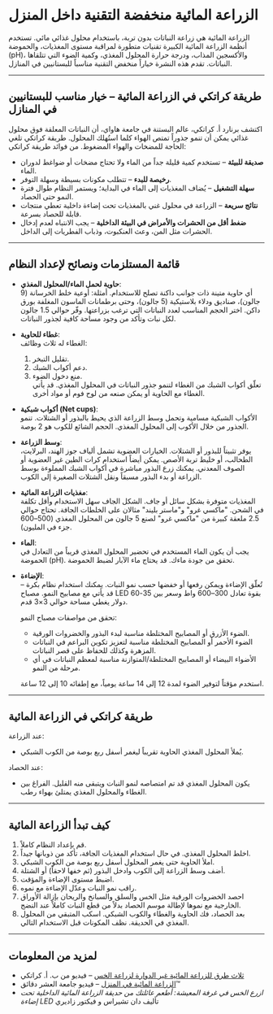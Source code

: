# الزراعة المائية منخفضة التقنية داخل المنزل

الزراعة المائية هي زراعة النباتات بدون تربة، باستخدام محلول غذائي مائي. تستخدم أنظمة الزراعة المائية الكبيرة تقنيات متطورة لمراقبة مستوى المغذيات، والحموضة (pH)، والأكسجين المذاب، ودرجة حرارة المحلول المغذي، وكمية الضوء التي تتلقاها النباتات. تقدم هذه النشرة خياراً منخفض التقنية مناسباً للبستانيين في المنازل.

---

## طريقة كراتكي في الزراعة المائية – خيار مناسب للبستانيين في المنازل

اكتشف برنارد أ. كراتكي، عالم البستنة في جامعة هاواي، أن النباتات المعلقة فوق محلول غذائي يمكن أن تنمو جذوراً تمتص الهواء كلما استُهلك المحلول. طريقة كراتكي تلغي الحاجة للمضخات والهواء المضغوط. من فوائد طريقة كراتكي:

- **صديقة للبيئة** – تستخدم كمية قليلة جداً من الماء ولا تحتاج مضخات أو ضواغط لدوران الماء.
- **رخيصة للبدء** – تتطلب مكونات بسيطة وسهلة التوفر.
- **سهلة التشغيل** – يُضاف المغذيات إلى الماء في البداية؛ ويستمر النظام طوال فترة النمو حتى الحصاد.
- **نتائج سريعة** – الزراعة في محلول غني بالمغذيات تحت إضاءة داخلية تعطي منتجات قابلة للحصاد بسرعة.
- **ضغط أقل من الحشرات والأمراض في البيئة الداخلية** – يجب الانتباه لعدم إدخال الحشرات مثل المن، وعث العنكبوت، وذباب الفطريات إلى الداخل.

---

## قائمة المستلزمات ونصائح لإعداد النظام

- **حاوية لحمل الماء/المحلول المغذي**:  
  أي حاوية متينة ذات جوانب داكنة تصلح للاستخدام. أمثلة: أوعية خلط الخرسانة (9 جالون)، صناديق ودلاء بلاستيكية (5 جالون)، وحتى برطمانات الماسون المغلفة بورق داكن. اختر الحجم المناسب لعدد النباتات التي ترغب بزراعتها. وفّر حوالي 1.5 جالون لكل نبات وتأكد من وجود مساحة كافية لجذور النباتات.

- **غطاء للحاوية**:  
  الغطاء له ثلاث وظائف:  
  1. تقليل التبخر.  
  2. دعم أكواب الشبك.  
  3. منع دخول الضوء.  
  تعلّق أكواب الشبك من الغطاء لتنمو جذور النباتات في المحلول المغذي. قد يأتي الغطاء مع الحاوية أو يمكن صنعه من لوح فوم أو مواد أخرى.

- **أكواب شبكية (Net cups)**:  
  الأكواب الشبكية مسامية وتحمل وسط الزراعة الذي يحيط بالبذور أو الشتلات. تنمو الجذور من خلال الأكوب إلى المحلول المغذي. الحجم الشائع للكوب هو 2 بوصة.

- **وسط الزراعة**:  
  يوفر تثبيتاً للبذور أو الشتلات. الخيارات العضوية تشمل ألياف جوز الهند، البرلايت، الطحالب، أو خليط تربة الأصص. يمكن أيضاً استخدام كرات الطين غير العضوية أو الصوف المعدني. يمكنك زرع البذور مباشرة في أكواب الشبك المملوءة بوسط الزراعة أو بدء البذور مسبقاً ونقل الشتلات الصغيرة إلى الكوب.

- **مغذيات الزراعة المائية**:  
  المغذيات متوفرة بشكل سائل أو جاف. الشكل الجاف سهل الاستخدام وأقل تكلفة في الشحن. "ماكسي غرو" و"ماستر بليند" مثالان على الخلطات الجافة. تحتاج حوالي 2.5 ملعقة كبيرة من "ماكسي غرو" لصنع 5 جالون من المحلول المغذي (500–600 جزء في المليون).

- **الماء**:  
  يجب أن يكون الماء المستخدم في تحضير المحلول المغذي قريباً من التعادل في الحموضة (pH). تحقق من جودة ماءك. قد يحتاج ماء الآبار لضبط الحموضة.

- **الإضاءة**:  
  تُعلّق الإضاءة ويمكن رفعها أو خفضها حسب نمو النبات. يمكنك استخدام نظام بكرة – قد يأتي مع مصابيح النمو. مصباح LED بقوة تعادل 300–600 واط وسعر بين 35-60 دولار يغطي مساحة حوالي 3×3 قدم.

  تحقق من مواصفات مصباح النمو:
  - الضوء الأزرق أو المصابيح المختلطة مناسبة لبدء البذور والخضروات الورقية.
  - الضوء الأحمر أو المصابيح المختلطة مناسبة لتعزيز تكوين البراعم في النباتات المزهرة وكذلك للحفاظ على قصر النباتات.
  - الأضواء البيضاء أو المصابيح المختلطة/المتوازنة مناسبة لمعظم النباتات في أي مرحلة من النمو.

  استخدم مؤقتاً لتوفير الضوء لمدة 12 إلى 14 ساعة يومياً، مع إطفائه 10 إلى 12 ساعة.

---

## طريقة كراتكي في الزراعة المائية

عند الزراعة:
- يُملأ المحلول المغذي الحاوية تقريباً ليغمر أسفل ربع بوصة من الكوب الشبكي.

عند الحصاد:
- يكون المحلول المغذي قد تم امتصاصه لنمو النبات ويتبقى منه القليل. الفراغ بين الغطاء والمحلول المغذي يمتلئ بهواء رطب.

---

## كيف تبدأ الزراعة المائية

1. قم بإعداد النظام كاملاً.
2. اخلط المحلول المغذي. في حال استخدام المغذيات الجافة، تأكد من ذوبانها جيداً.
3. املأ الحاوية حتى يغمر المحلول أسفل ربع بوصة من الكوب الشبكي.
4. أضف وسط الزراعة إلى الكوب وادخل البذور (ثم خفها لاحقاً) أو الشتلة.
5. اضبط مستوى الإضاءة والمؤقت.
6. راقب نمو النبات وعدّل الإضاءة مع نموه.
7. احصد الخضروات الورقية مثل الخس والسلق والسبانخ والريحان بإزالة الأوراق الخارجية مع نموها لإطالة موسم الحصاد بدلاً من قطع النبات كاملاً عند النضج.
8. بعد الحصاد، فك الحاوية والغطاء والكوب الشبكي. اسكب المتبقي من المحلول المغذي في الحديقة. نظف المكونات قبل الاستخدام التالي.

---

## لمزيد من المعلومات

- [ثلاث طرق للزراعة المائية غير الدوارة لزراعة الخس](https://www.youtube.com/watch?v=jiGQsfiPwkI) – فيديو من ب. أ. كراتكي
- [الزراعة المائية في المنزل](http://www.cmastergardeners.org/10-minute-university) – فيديو جامعة العشر دقائق™
- *ازرع الخس في غرفة المعيشة: أطعم عائلتك من حديقة الزراعة المائية الداخلية تحت إضاءة LED* تأليف دان تشيراس و فيكتور زاديري
